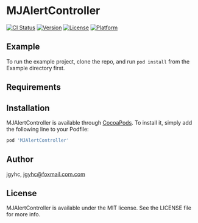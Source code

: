 # MJAlertController

[![CI Status](https://img.shields.io/travis/jgyhc/MJAlertController.svg?style=flat)](https://travis-ci.org/jgyhc/MJAlertController)
[![Version](https://img.shields.io/cocoapods/v/MJAlertController.svg?style=flat)](https://cocoapods.org/pods/MJAlertController)
[![License](https://img.shields.io/cocoapods/l/MJAlertController.svg?style=flat)](https://cocoapods.org/pods/MJAlertController)
[![Platform](https://img.shields.io/cocoapods/p/MJAlertController.svg?style=flat)](https://cocoapods.org/pods/MJAlertController)

## Example

To run the example project, clone the repo, and run `pod install` from the Example directory first.

## Requirements

## Installation

MJAlertController is available through [CocoaPods](https://cocoapods.org). To install
it, simply add the following line to your Podfile:

```ruby
pod 'MJAlertController'
```

## Author

jgyhc, jgyhc@foxmail.com.com

## License

MJAlertController is available under the MIT license. See the LICENSE file for more info.
